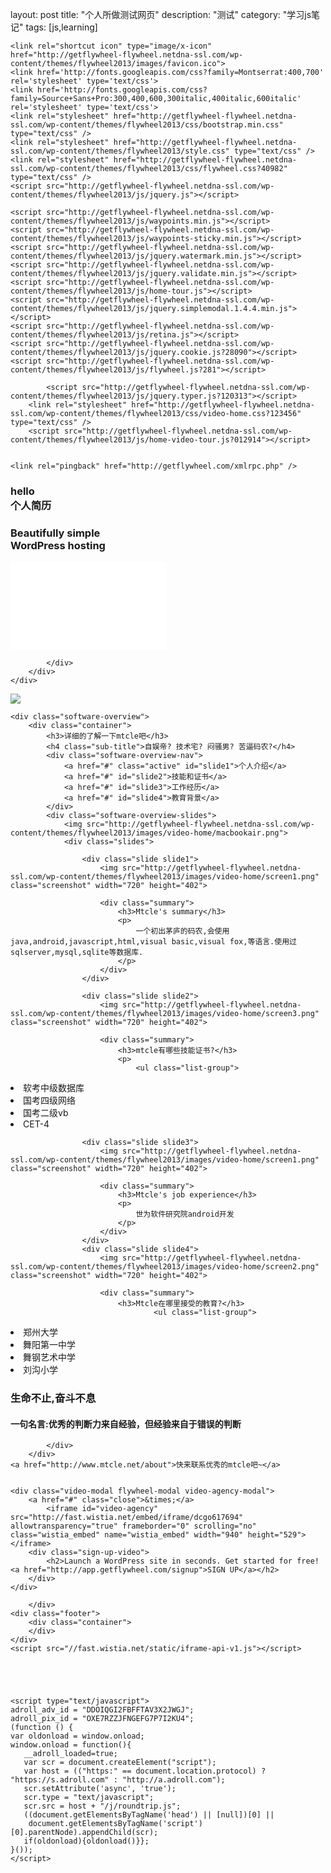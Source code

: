 layout: post
title: "个人所做测试网页"
description: "测试"
category: "学习js笔记"
tags: [js,learning]


<!DOCTYPE HTML PUBLIC "-//W3C//DTD HTML 4.01//EN" "http://www.w3.org/TR/html4/strict.dtd">

<html xmlns="http://www.w3.org/1999/xhtml" lang="en-US" prefix="og: http://ogp.me/ns# fb: http://ogp.me/ns/fb#">

<head profile="http://gmpg.org/xfn/11">
	<meta http-equiv="Content-Type" content="text/html; charset=UTF-8" />
	<meta name="viewport" content="width=device-width, initial-scale = 1.0; maximum-scale=1.0, user-scalable=no" />
		<title>
		   闫新亚个人简历	</title>

	<link rel="shortcut icon" type="image/x-icon" href="http://getflywheel-flywheel.netdna-ssl.com/wp-content/themes/flywheel2013/images/favicon.ico">
	<link href='http://fonts.googleapis.com/css?family=Montserrat:400,700' rel='stylesheet' type='text/css'>
	<link href='http://fonts.googleapis.com/css?family=Source+Sans+Pro:300,400,600,300italic,400italic,600italic' rel='stylesheet' type='text/css'>
	<link rel="stylesheet" href="http://getflywheel-flywheel.netdna-ssl.com/wp-content/themes/flywheel2013/css/bootstrap.min.css" type="text/css" />
	<link rel="stylesheet" href="http://getflywheel-flywheel.netdna-ssl.com/wp-content/themes/flywheel2013/style.css" type="text/css" />
	<link rel="stylesheet" href="http://getflywheel-flywheel.netdna-ssl.com/wp-content/themes/flywheel2013/css/flywheel.css?40982" type="text/css" />
	<script src="http://getflywheel-flywheel.netdna-ssl.com/wp-content/themes/flywheel2013/js/jquery.js"></script>

	<script src="http://getflywheel-flywheel.netdna-ssl.com/wp-content/themes/flywheel2013/js/waypoints.min.js"></script>
	<script src="http://getflywheel-flywheel.netdna-ssl.com/wp-content/themes/flywheel2013/js/waypoints-sticky.min.js"></script>
	<script src="http://getflywheel-flywheel.netdna-ssl.com/wp-content/themes/flywheel2013/js/jquery.watermark.min.js"></script>
	<script src="http://getflywheel-flywheel.netdna-ssl.com/wp-content/themes/flywheel2013/js/jquery.validate.min.js"></script>
	<script src="http://getflywheel-flywheel.netdna-ssl.com/wp-content/themes/flywheel2013/js/home-tour.js"></script>
	<script src="http://getflywheel-flywheel.netdna-ssl.com/wp-content/themes/flywheel2013/js/jquery.simplemodal.1.4.4.min.js"></script>
	<script src="http://getflywheel-flywheel.netdna-ssl.com/wp-content/themes/flywheel2013/js/retina.js"></script>
	<script src="http://getflywheel-flywheel.netdna-ssl.com/wp-content/themes/flywheel2013/js/jquery.cookie.js?28090"></script>
	<script src="http://getflywheel-flywheel.netdna-ssl.com/wp-content/themes/flywheel2013/js/flywheel.js?281"></script>

			<script src="http://getflywheel-flywheel.netdna-ssl.com/wp-content/themes/flywheel2013/js/jquery.typer.js?120313"></script>
		<link rel="stylesheet" href="http://getflywheel-flywheel.netdna-ssl.com/wp-content/themes/flywheel2013/css/video-home.css?123456" type="text/css" />
		<script src="http://getflywheel-flywheel.netdna-ssl.com/wp-content/themes/flywheel2013/js/home-video-tour.js?012914"></script>	
	
	
	<link rel="pingback" href="http://getflywheel.com/xmlrpc.php" />
		
<!-- This site is optimized with the Yoast WordPress SEO plugin v1.4.24 - http://yoast.com/wordpress/seo/ -->
<title>Flywheel – Managed WordPress hosting – Built for designers</title>
<meta name="description" content="Flywheel is a premium WordPress hosting company built specifically for designers, freelancers and creative agencies. Launch WordPress sites quickly and easily with Flywheel&#039;s managed WordPress hosting platform."/>
<link rel="canonical" href="http://getflywheel.com/" />
<meta property="og:locale" content="en_US" />
<meta property="og:type" content="article" />
<meta property="og:title" content="Flywheel – Managed WordPress hosting – Built for designers" />
<meta property="og:description" content="Flywheel is a premium WordPress hosting company built specifically for designers, freelancers and creative agencies. Launch WordPress sites quickly and easily with Flywheel&#039;s managed WordPress hosting platform." />
<meta property="og:url" content="http://getflywheel.com/" />
<meta property="og:site_name" content="Flywheel - Managed WordPress hosting – Built for designers" />
<meta property="article:publisher" content="http://facebook.com/getflywheel" />
<meta property="article:published_time" content="2013-08-27T16:44:56+00:00" />
<meta property="article:modified_time" content="2013-12-02T20:35:06+00:00" />
<meta property="og:image" content="http://flywheel2013.flywheelsites.com/wp-content/uploads/2013/09/logo_white.png" />
<meta name="twitter:card" content="summary"/>
<meta name="twitter:site" content="@heyflywheel"/>
<meta name="twitter:domain" content="Flywheel - Managed WordPress hosting – Built for designers"/>
<meta name="twitter:creator" content="@heyflywheel"/>
<!-- / Yoast WordPress SEO plugin. -->

<link rel="alternate" type="application/rss+xml" title="Flywheel - Managed WordPress hosting – Built for designers &raquo; Feed" href="http://getflywheel.com/feed/" />
<link rel="alternate" type="application/rss+xml" title="Flywheel - Managed WordPress hosting – Built for designers &raquo; Comments Feed" href="http://getflywheel.com/comments/feed/" />
<link rel="alternate" type="application/rss+xml" title="Flywheel - Managed WordPress hosting – Built for designers &raquo; Home Comments Feed" href="http://getflywheel.com/home/feed/" />
<script type='text/javascript' src='http://getflywheel-flywheel.netdna-ssl.com/wp-includes/js/jquery/jquery.js?ver=1.10.2'></script>
<script type='text/javascript' src='http://getflywheel-flywheel.netdna-ssl.com/wp-includes/js/jquery/jquery-migrate.min.js?ver=1.2.1'></script>
<script type='text/javascript' src='http://getflywheel-flywheel.netdna-ssl.com/wp-includes/js/comment-reply.min.js?ver=3.8.1'></script>
<link rel='shortlink' href='http://getflywheel.com/?p=4' />
	<style type="text/css">.recentcomments a{display:inline !important;padding:0 !important;margin:0 !important;}</style>
<style type="text/css" id="syntaxhighlighteranchor"></style>
	<script type="text/javascript">

		  var _gaq = _gaq || [];
		  _gaq.push(['_setAccount', 'UA-35099371-1']);
		  _gaq.push(['_setDomainName', 'getflywheel.com']);
		  _gaq.push(['_trackPageview']);

		  (function() {
		    var ga = document.createElement('script'); ga.type = 'text/javascript'; ga.async = true;
		    ga.src = ('https:' == document.location.protocol ? 'https://' : 'http://') + 'stats.g.doubleclick.net/dc.js';
		    var s = document.getElementsByTagName('script')[0]; s.parentNode.insertBefore(ga, s);
		  })();
	</script>
	<script type="text/javascript">
	  var _kmq = _kmq || [];
	  var _kmk = _kmk || '78353d72b42f9379496cdb57594b43e553918ecc';
	  function _kms(u){
	    setTimeout(function(){
	      var d = document, f = d.getElementsByTagName('script')[0],
	      s = d.createElement('script');
	      s.type = 'text/javascript'; s.async = true; s.src = u;
	      f.parentNode.insertBefore(s, f);
	    }, 1);
	  }
	  _kms('//i.kissmetrics.com/i.js');
	  _kms('//doug1izaerwt3.cloudfront.net/' + _kmk + '.1.js');
	</script>
	
<!-- This site is optimized with the Yoast WordPress SEO plugin v1.4.24 - http://yoast.com/wordpress/seo/ -->
<title>Flywheel – Managed WordPress hosting – Built for designers</title>
<meta name="description" content="Flywheel is a premium WordPress hosting company built specifically for designers, freelancers and creative agencies. Launch WordPress sites quickly and easily with Flywheel&#039;s managed WordPress hosting platform."/>
<link rel="canonical" href="http://getflywheel.com/" />
<meta property="og:locale" content="en_US" />
<meta property="og:type" content="article" />
<meta property="og:title" content="Flywheel – Managed WordPress hosting – Built for designers" />
<meta property="og:description" content="Flywheel is a premium WordPress hosting company built specifically for designers, freelancers and creative agencies. Launch WordPress sites quickly and easily with Flywheel&#039;s managed WordPress hosting platform." />
<meta property="og:url" content="http://getflywheel.com/" />
<meta property="og:site_name" content="Flywheel - Managed WordPress hosting – Built for designers" />
<meta property="article:publisher" content="http://facebook.com/getflywheel" />
<meta property="article:published_time" content="2013-08-27T16:44:56+00:00" />
<meta property="article:modified_time" content="2013-12-02T20:35:06+00:00" />
<meta name="twitter:card" content="summary"/>
<meta name="twitter:site" content="@heyflywheel"/>
<meta name="twitter:domain" content="Flywheel - Managed WordPress hosting – Built for designers"/>
<meta name="twitter:creator" content="@heyflywheel"/>
<!-- / Yoast WordPress SEO plugin. -->

<link rel="alternate" type="application/rss+xml" title="Flywheel - Managed WordPress hosting – Built for designers &raquo; Feed" href="http://getflywheel.com/feed/" />
<link rel="alternate" type="application/rss+xml" title="Flywheel - Managed WordPress hosting – Built for designers &raquo; Comments Feed" href="http://getflywheel.com/comments/feed/" />
<link rel="alternate" type="application/rss+xml" title="Flywheel - Managed WordPress hosting – Built for designers &raquo; Home Comments Feed" href="http://getflywheel.com/home/feed/" />
<link rel='shortlink' href='http://getflywheel.com/?p=4' />
	<style type="text/css">.recentcomments a{display:inline !important;padding:0 !important;margin:0 !important;}</style>
<style type="text/css" id="syntaxhighlighteranchor"></style>
 
</head>

<body class="home page page-id-4 page-template page-template-template_home_video-php" id="Home">
<div id="fb-root"></div>
<script>(function(d, s, id) {
  var js, fjs = d.getElementsByTagName(s)[0];
  if (d.getElementById(id)) return;
  js = d.createElement(s); js.id = id;
  js.src = "//connect.facebook.net/en_US/all.js#xfbml=1&appId=297771930247195";
  fjs.parentNode.insertBefore(js, fjs);
}(document, 'script', 'facebook-jssdk'));</script>
<div class = "wrapper">
    <div class = "main">
    	<div class="video-background"></div>
		<div class="video-content">
			<div class="content-wrap visible-md visible-lg">
				<h3> 
					<span data-typer-targets="欢迎来到, Mtcle's ">
					hello
					</span> 
					<br> 个人简历
				</h3>		
			</div>
			<div class="mobile-content-wrap">
				<h3> 
					<span data-typer-targets="欢迎来到, Mtcle's page">
					Beautifully simple
					</span> 
					<br> WordPress hosting
				</h3>
				<iframe src="//fast.wistia.net/embed/iframe/dcgo617694" allowtransparency="true" frameborder="0" scrolling="no" class="wistia_embed" name="wistia_embed" allowfullscreen mozallowfullscreen webkitallowfullscreen oallowfullscreen msallowfullscreen width="250" height="141"></iframe>
				
			</div>
		</div>
    </div>
</div>
<div class="video-nav">
	<div class="container">
		
<a href="#" class="toggle-nav"><img src="http://getflywheel-flywheel.netdna-ssl.com/wp-content/themes/flywheel2013/images/toggle-nav.png"></a>
	</div>
</div>
<div class="page-wrap">
	
	<div class="software-overview">
		<div class="container">
			<h3>详细的了解一下mtcle吧</h3>
			<h4 class="sub-title">自娱帝? 技术宅? 闷骚男? 苦逼码农?</h4>
			<div class="software-overview-nav">
				<a href="#" class="active" id="slide1">个人介绍</a>
				<a href="#" id="slide2">技能和证书</a>
				<a href="#" id="slide3">工作经历</a>
				<a href="#" id="slide4">教育背景</a>
			</div>
			<div class="software-overview-slides">
				<img src="http://getflywheel-flywheel.netdna-ssl.com/wp-content/themes/flywheel2013/images/video-home/macbookair.png">
				<div class="slides">

					<div class="slide slide1">
						<img src="http://getflywheel-flywheel.netdna-ssl.com/wp-content/themes/flywheel2013/images/video-home/screen1.png" class="screenshot" width="720" height="402">
						
						<div class="summary">
							<h3>Mtcle's summary</h3>
							<p>
								一个初出茅庐的码农,会使用java,android,javascript,html,visual basic,visual fox,等语言.使用过sqlserver,mysql,sqlite等数据库.
							</p>							
						</div>
					</div>

					<div class="slide slide2">
						<img src="http://getflywheel-flywheel.netdna-ssl.com/wp-content/themes/flywheel2013/images/video-home/screen3.png" class="screenshot" width="720" height="402">
						
						<div class="summary">
							<h3>mtcle有哪些技能证书?</h3>
							<p>
								<ul class="list-group">
  <li class="list-group-item">软考中级数据库</li>
  <li class="list-group-item">国考四级网络</li>
  <li class="list-group-item">国考二级vb</li>
  <li class="list-group-item">CET-4</li>
</ul>
						</p>							
						</div>
					</div>

					<div class="slide slide3">
						<img src="http://getflywheel-flywheel.netdna-ssl.com/wp-content/themes/flywheel2013/images/video-home/screen1.png" class="screenshot" width="720" height="402">
						
						<div class="summary">
							<h3>Mtcle's job experience</h3>
							<p>
								世为软件研究院android开发
							</p>							
						</div>
					</div>
					<div class="slide slide4">
						<img src="http://getflywheel-flywheel.netdna-ssl.com/wp-content/themes/flywheel2013/images/video-home/screen2.png" class="screenshot" width="720" height="402">
						
						<div class="summary">
							<h3>Mtcle在哪里接受的教育?</h3>
									<ul class="list-group">
  <li class="list-group-item">郑州大学</li>
  <li class="list-group-item">舞阳第一中学</li>
  <li class="list-group-item">舞钢艺术中学</li>
  <li class="list-group-item">刘沟小学</li>
</ul>												
						</div>
					</div>
				</div>
			</div>
		</div>
	</div>
	<div class="twitter-customers">
		<div class="shadow"></div>
		<h3>生命不止,奋斗不息</h3>
		<h4 class="sub-title">
			一句名言:优秀的判断力来自经验，但经验来自于错误的判断
		</h4>
		<div class="tweets">
			<div class="tweets-wrap">
							
			</div>
		</div>
	<a href="http://www.mtcle.net/about">快来联系优秀的mtcle吧~</a>
	

	<div class="video-modal flywheel-modal video-agency-modal">
		<a href="#" class="close">&times;</a>
			<iframe id="video-agency" src="http://fast.wistia.net/embed/iframe/dcgo617694" allowtransparency="true" frameborder="0" scrolling="no" class="wistia_embed" name="wistia_embed" width="940" height="529"></iframe>
		<div class="sign-up-video">
			<h2>Launch a WordPress site in seconds. Get started for free! <a href="http://app.getflywheel.com/signup">SIGN UP</a></h2>
		</div>
	</div>

		</div>
	<div class="footer">
		<div class="container">				
		</div>
	</div>
	<script src="//fast.wistia.net/static/iframe-api-v1.js"></script>
		
	



	<script type="text/javascript">
	adroll_adv_id = "DDOIQGI2FBFFTAV3X2JWGJ";
	adroll_pix_id = "OXE7RZZJFNGEFG7P7I2KU4";
	(function () {
	var oldonload = window.onload;
	window.onload = function(){
	   __adroll_loaded=true;
	   var scr = document.createElement("script");
	   var host = (("https:" == document.location.protocol) ? "https://s.adroll.com" : "http://a.adroll.com");
	   scr.setAttribute('async', 'true');
	   scr.type = "text/javascript";
	   scr.src = host + "/j/roundtrip.js";
	   ((document.getElementsByTagName('head') || [null])[0] ||
	    document.getElementsByTagName('script')[0].parentNode).appendChild(scr);
	   if(oldonload){oldonload()}};
	}());
	</script>
	  

</body>

</html>
</div>